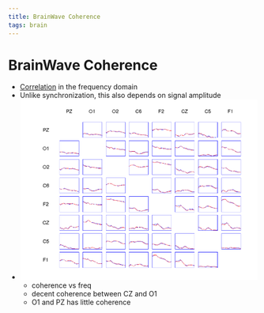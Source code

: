 ```yaml
---
title: BrainWave Coherence
tags: brain
---
```


# BrainWave Coherence
- [Correlation](Correlation.md) in the frequency domain
- Unlike synchronization, this also depends on signal amplitude
- ![im](assets/Pasted%20Image%2020220502162442.png)
	- coherence vs freq
	- decent coherence between CZ and O1
	- O1 and PZ has little coherence








































































